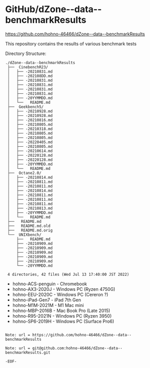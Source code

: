 # GitHub/dZone--data--benchmarkResults

https://github.com/hohno-46466/dZone--data--benchmarkResults

This repository contains the results of various benchmark tests

Directory Structure:

    ./dZone--data--benchmarkResults
     ├──  CinebenchR23/
     │   ├── -20210831.md
     │   ├── -202108DD.md
     │   ├── -20210831.md
     │   ├── -20210831.md
     │   ├── -20210831.md
     │   ├── -20210831.md
     │   ├── -20YYMMDD.md
     │   └──   README.md
     ├──  Geekbench5/
     │   ├── -20210928.md
     │   ├── -20210928.md
     │   ├── -20210816.md
     │   ├── -20210805.md
     │   ├── -20210318.md
     │   ├── -20210805.md
     │   ├── -20210805.md
     │   ├── -20220405.md
     │   ├── -20210805.md
     │   ├── -20210614.md
     │   ├── -20220128.md
     │   ├── -20220128.md
     │   ├── -20YYMMDD.md
     │   └──   README.md
     ├──  Octane2.0/
     │   ├── -20210814.md
     │   ├── -20210811.md
     │   ├── -20210811.md
     │   ├── -20210814.md
     │   ├── -20210811.md
     │   ├── -20210811.md
     │   ├── -20210811.md
     │   ├── -20210813.md
     │   ├── -20YYMMDD.md
     │   └──   README.md
     ├──   README.md
     ├──   README.md.old
     ├──   README.md.orig
     └──  UNIXbench/
         ├──   README.md
         ├── -20210909.md
         ├── -20210909.md
         ├── -20210909.md
         ├── -20210909.md
         ├── -20210909.md
         └── -20YYMMDD.md
     
     4 directories, 42 files (Wed Jul 13 17:40:00 JST 2022)


* hohno-ACS-penguin - Chromebook
* hohno-AX3-2020J   - Windows PC (Ryzen 4750G)
* hohno-EEU-2020C   - Windows PC (Cereron ?)
* hohno-iPad-Gen7   - iPad 7th Gen
* hohno-M1M-2021M   - M1 Mac mini
* hohno-MBP-2016B   - Mac Book Pro (Late 2015)
* hohno-R95-2021N   - Windows PC (Ryzen 3950)
* hohno-SP6-2019H   - Windows PC (Surface Pro6)
``` 

Note: url = https://github.com/hohno-46466/dZone--data--benchmarkResults

Note: url = git@github.com:hohno-46466/dZone--data--benchmarkResults.git

-EOF-

